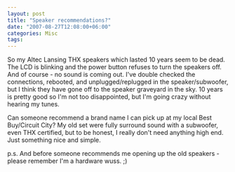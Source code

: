 ```yaml
---
layout: post
title: "Speaker recommendations?"
date: "2007-08-27T12:08:00+06:00"
categories: Misc 
tags: 
---
```


So my Altec Lansing THX speakers which lasted 10 years seem to be dead. The LCD is blinking and the power button refuses to turn the speakers off. And of course - no sound is coming out. I've double checked the connections, rebooted, and unplugged/replugged in the speaker/subwoofer, but I think they have gone off to the speaker graveyard in the sky. 10 years is pretty good so I'm not too disappointed, but I'm going crazy without hearing my tunes. 

Can someone recommend a brand name I can pick up at my local Best Buy/Circuit City? My old set were fully surround sound with a subwoofer, even THX certified, but to be honest, I really don't need anything high end. Just something nice and simple. 

p.s. And before someone recommends me opening up the old speakers - please remember I'm a hardware wuss. ;)